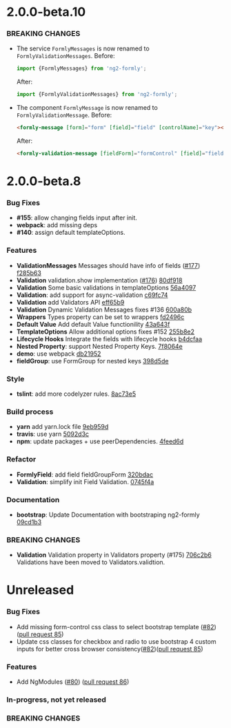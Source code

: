# 2.0.0-beta.10

### BREAKING CHANGES
* The service `FormlyMessages` is now renamed to `FormlyValidationMessages`.
   Before:

   ```ts
   import {FormlyMessages} from 'ng2-formly';
   ```
   After:

   ```ts
   import {FormlyValidationMessages} from 'ng2-formly';
   ```

* The component `FormlyMessage` is now renamed to `FormlyValidationMessage`.
   Before:

   ```html
   <formly-message [form]="form" [field]="field" [controlName]="key"></formly-message>
   ```
   After:

   ```html
   <formly-validation-message [fieldForm]="formControl" [field]="field"></formly-validation-message>
   ```

# 2.0.0-beta.8

### Bug Fixes
* **#155**: allow changing fields input after init.
* **webpack**: add missing deps
* **#140**: assign default templateOptions.


### Features
* **ValidationMessages** Messages should have info of fields ([#177](https://github.com/formly-js/ng2-formly/issues/177)) [f285b63](https://github.com/formly-js/ng2-formly/commit/f285b63)
* **Validation** validation.show implementation ([#176](https://github.com/formly-js/ng2-formly/issues/176)) [80df918](https://github.com/formly-js/ng2-formly/commit/80df918)
* **Validation** Some basic validations in templateOptions [56a4097](https://github.com/formly-js/ng2-formly/commit/56a4097)
* **Validation**: add support for async-validation [c69fc74](https://github.com/formly-js/ng2-formly/commit/c69fc74)
* **Validation** add Validators API [eff65b9](https://github.com/formly-js/ng2-formly/commit/eff65b9)
* **Validation** Dynamic Validation Messages fixes #136 [600a80b](https://github.com/formly-js/ng2-formly/commit/600a80b)
* **Wrappers** Types property can be set to wrappers [fd2496c](https://github.com/formly-js/ng2-formly/commit/fd2496c)
* **Default Value** Add default Value functionility [43a643f](https://github.com/formly-js/ng2-formly/commit/43a643f)
* **TemplateOptions** Allow additional options fixes #152 [255b8e2](https://github.com/formly-js/ng2-formly/commit/255b8e2)
* **Lifecycle Hooks** Integrate the fields with lifecycle hooks [b4dcfaa](https://github.com/formly-js/ng2-formly/commit/b4dcfaa)
* **Nested Property**: support Nested Property Keys. [7f8064e](https://github.com/formly-js/ng2-formly/commit/7f8064e)
* **demo**: use webpack [db21952](https://github.com/formly-js/ng2-formly/commit/db21952)
* **fieldGroup**: use FormGroup for nested keys [398d5de](https://github.com/formly-js/ng2-formly/commit/398d5de)

### Style
* **tslint**: add more codelyzer rules. [8ac73e5](https://github.com/formly-js/ng2-formly/commit/8ac73e5)

### Build process
* **yarn** add yarn.lock file [9eb959d](https://github.com/formly-js/ng2-formly/commit/9eb959d)
* **travis**: use yarn [5092d3c](https://github.com/formly-js/ng2-formly/commit/5092d3c)
* **npm**: update packages + use peerDependencies. [4feed6d](https://github.com/formly-js/ng2-formly/commit/4feed6d)

### Refactor
* **FormlyField**: add field fieldGroupForm [320bdac](https://github.com/formly-js/ng2-formly/commit/320bdac)
* **Validation**: simplify init Field Validation. [0745f4a](https://github.com/formly-js/ng2-formly/commit/0745f4a)

### Documentation
* **bootstrap**: Update Documentation with bootstraping ng2-formly [09cd1b3](https://github.com/formly-js/ng2-formly/commit/09cd1b3)


### BREAKING CHANGES
* **Validation** Validation property in Validators property (#175) [706c2b6](https://github.com/formly-js/ng2-formly/commit/706c2b6)
Validations have been moved to Validators.validtion.

# Unreleased

### Bug Fixes
* Add missing form-control css class to select bootstrap template ([#82](https://github.com/formly-js/ng2-formly/issues/82))([pull request 85](https://github.com/formly-js/ng2-formly/pull/85))
* Update css classes for checkbox and radio to use bootstrap 4 custom inputs for better cross browser consistency([#82](https://github.com/formly-js/ng2-formly/issues/82))([pull request 85](https://github.com/formly-js/ng2-formly/pull/85))

### Features

* Add NgModules ([#80](https://github.com/formly-js/ng2-formly/issues/80)) ([pull request 86](https://github.com/formly-js/ng2-formly/pull/86))

### In-progress, not yet released

### BREAKING CHANGES
